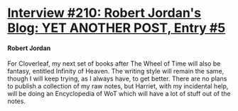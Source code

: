 # [Interview #210: Robert Jordan's Blog: YET ANOTHER POST, Entry #5](https://www.theoryland.com/intvmain.php?i=210#5)

#### Robert Jordan

For Cloverleaf, my next set of books after The Wheel of Time will also be fantasy, entitled Infinity of Heaven. The writing style will remain the same, though I will keep trying, as I always have, to get better. There are no plans to publish a collection of my raw notes, but Harriet, with my incidental help, will be doing an Encyclopedia of WoT which will have a lot of stuff out of the notes.

